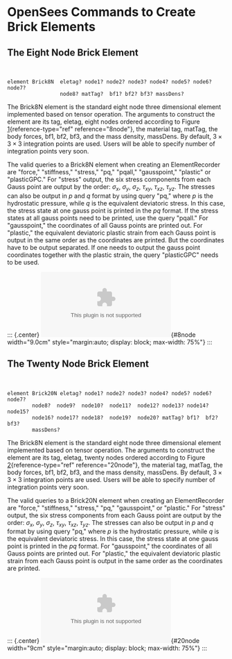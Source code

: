 # OpenSees Commands to Create Brick Elements 

## The Eight Node Brick Element

 

    element Brick8N  eletag? node1? node2? node3? node4? node5? node6? node7?
                     node8? matTag?  bf1? bf2? bf3? massDens?

The Brick8N element is the standard eight node three dimensional element
implemented based on tensor operation. The arguments to construct the
element are its tag, eletag, eight nodes ordered according to Figure
[1](#8node){reference-type="ref" reference="8node"}, the material tag,
matTag, the body forces, bf1, bf2, bf3, and the mass density, massDens.
By default, $3\times 3 \times 3$ integration points are used. Users will
be able to specify number of integration points very soon.

The valid queries to a Brick8N element when creating an ElementRecorder
are "force," "stiffness," "stress," "pq," "pqall," "gausspoint,"
"plastic" or "plasticGPC." For "stress" output, the six stress
components from each Gauss point are output by the order: $\sigma_x$,
$\sigma_y$, $\sigma_z$, $\tau_{xy}$, $\tau_{xz}$, $\tau_{yz}$. The
stresses can also be output in $p$ and $q$ format by using query "pq,"
where $p$ is the hydrostatic pressure, while $q$ is the equivalent
deviatoric stress. In this case, the stress state at one gauss point is
printed in the $pq$ format. If the stress states at all gauss points
need to be printed, use the query "pqall." For "gausspoint," the
coordinates of all Gauss points are printed out. For "plastic," the
equivalent deviatoric plastic strain from each Gauss point is output in
the same order as the coordinates are printed. But the coordinates have
to be output separated. If one needs to output the gauss point
coordinates together with the plastic strain, the query "plasticGPC"
needs to be used.

::: {.center}
![[\[8node\]]{#8node label="8node"} Node numbering for 8 node three
dimensional
element.](/home/jeremic/tex/works/Thesis/ZhaohuiYang/Appendex/brick8.eps){#8node
width="9.0cm" style="margin:auto; display: block; max-width: 75%"}
:::

## The Twenty Node Brick Element

 

    element Brick20N eletag? node1? node2? node3? node4? node5? node6? node7?
            node8?  node9?  node10?  node11?  node12? node13? node14? node15? 
            node16? node17? node18?  node19?  node20? matTag? bf1?  bf2? bf3? 
            massDens?

The Brick8N element is the standard eight node three dimensional element
implemented based on tensor operation. The arguments to construct the
element are its tag, eletag, twenty nodes ordered according to Figure
[2](#20node){reference-type="ref" reference="20node"}, the material tag,
matTag, the body forces, bf1, bf2, bf3, and the mass density, massDens.
By default, $3\times 3 \times 3$ integration points are used. Users will
be able to specify number of integration points very soon.

The valid queries to a Brick20N element when creating an ElementRecorder
are "force," "stiffness," "stress," "pq," "gausspoint," or "plastic."
For "stress" output, the six stress components from each Gauss point are
output by the order: $\sigma_x$, $\sigma_y$, $\sigma_z$, $\tau_{xy}$,
$\tau_{xz}$, $\tau_{yz}$. The stresses can also be output in $p$ and $q$
format by using query "pq," where $p$ is the hydrostatic pressure, while
$q$ is the equivalent deviatoric stress. In this case, the stress state
at one gauss point is printed in the $pq$ format. For "gausspoint," the
coordinates of all Gauss points are printed out. For "plastic," the
equivalent deviatoric plastic strain from each Gauss point is output in
the same order as the coordinates are printed.

::: {.center}
![[\[20node\]]{#20node label="20node"} Node numbering for 20 node three
dimensional
element.](/home/jeremic/tex/works/Thesis/ZhaohuiYang/Appendex/brick20.eps){#20node
width="9cm" style="margin:auto; display: block; max-width: 75%"}
:::

